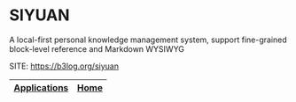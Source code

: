 # SIYUAN
 
 A local-first personal knowledge management system, support 
 fine-grained block-level reference and Markdown WYSIWYG
 
 SITE: https://b3log.org/siyuan

 | [Applications](https://portable-linux-apps.github.io/apps.html) | [Home](https://portable-linux-apps.github.io)
 | --- | --- |
